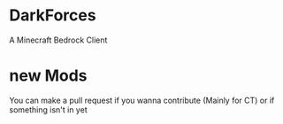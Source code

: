# DarkForces
 A Minecraft Bedrock Client

# new Mods

You can make a pull request if you wanna contribute (Mainly for CT) or if something isn't in yet 
